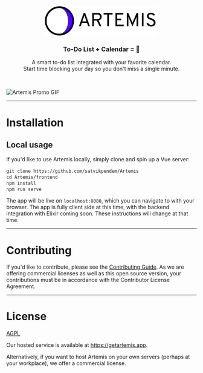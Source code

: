 &nbsp;

<p align="center">
  <a href="https://getartemis.app">
    <img src="assets/img/logo/logo_wordmark.svg"
    width="300px"
    alt="Artemis" />
  </a>
</p>
<h3 align="center">To-Do List + Calendar = 💖</h3>
<p align="center">
A smart to-do list integrated with your favorite calendar.<br>
Start time blocking your day so you don't miss a single minute.
</P>

&nbsp;

![Artemis Promo GIF](assets/vid/promo-1080.gif)

---

# Installation

## Local usage

If you'd like to use Artemis locally, simply clone and spin up a Vue server:

```shell
git clone https://github.com/satvikpendem/Artemis
cd Artemis/frontend
npm install
npm run serve
```

The app will be live on `localhost:8080`, which you can navigate to with your browser. The app is fully client side at this time, with the backend integration with Elixir coming soon. These instructions will change at that time.

---

# Contributing

If you'd like to contribute, please see the [Contributing Guide](CONTRIBUTING.md). As we are offering commercial licenses as well as this open source version, your contributions must be in accordance with the Contributor License Agreement.

---

# License

[AGPL](LICENSE)

Our hosted service is available at https://getartemis.app.

Alternatively, if you want to host Artemis on your own servers (perhaps at your workplace), we offer a commercial license.
